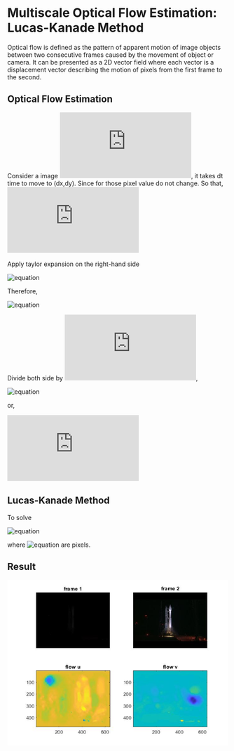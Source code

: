 # Multiscale Optical Flow Estimation: Lucas-Kanade Method
Optical flow is defined as the pattern of apparent motion of image objects between two consecutive frames caused by the movement of object or camera. It can be presented as a 2D vector field where each vector is a displacement vector describing the motion of pixels from the first frame to the second.

## Optical Flow Estimation
Consider a image ![equation](https://latex.codecogs.com/gif.latex?I(x,y,t)), it takes dt time to move to (dx,dy). Since for those pixel value do not change. So that, ![equation](https://latex.codecogs.com/gif.latex?I(x,y,t)=I(x&plus;dx,y&plus;dy,t&plus;dt))

Apply taylor expansion on the right-hand side

![equation](https://latex.codecogs.com/gif.latex?I(x&plus;dx,y&plus;dy,t&plus;dt)=I(x,y,t)&plus;\frac{\partial&space;I}{\partial&space;x}dx&plus;\frac{\partial&space;I}{\partial&space;y}dy&plus;\frac{\partial&space;I}{\partial&space;t}dt&plus;O(n^2))

Therefore, 

![equation](https://latex.codecogs.com/gif.latex?\frac{\partial&space;I}{\partial&space;x}dx&plus;\frac{\partial&space;I}{\partial&space;y}dy&plus;\frac{\partial&space;I}{\partial&space;t}dt=0)

Divide both side by ![equation](https://latex.codecogs.com/gif.latex?dt),

![equation](https://latex.codecogs.com/gif.latex?\frac{\partial&space;I}{\partial&space;x}\frac{dx}{dt}&plus;\frac{\partial&space;I}{\partial&space;y}\frac{dy}{dt}&plus;\frac{\partial&space;I}{\partial&space;t}\frac{dt}{dt}=0)

or, 

![equation](https://latex.codecogs.com/gif.latex?I_xu&plus;I_yv&plus;I_t=0)

## Lucas-Kanade Method
To solve

![equation](https://latex.codecogs.com/gif.latex?\begin{bmatrix}I_x(q_1)&I_y(q_1)\\I_x(q_2)&I_y(q_2)\\\vdots&\vdots\\I_x(q_n)&I_y(q_n)\end{bmatrix}&space;\begin{bmatrix}u\\v\end{bmatrix}=&space;\begin{bmatrix}I_t(q_1)\\I_t(q_2)\\\vdots\\I_t(q_n)\end{bmatrix})

where ![equation](https://latex.codecogs.com/gif.latex?q_1,q_2\hdots,q_n) are pixels.



## Result
<img src="optical_flow.jpg">

